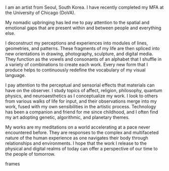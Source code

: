 I am an artist from Seoul, South Korea. I have recently completed my MFA at the University of Chicago (DoVA).

My nomadic upbringing has led me to pay attention to the spatial and emotional gaps that are present within and between people and everything else. 

I deconstruct my perceptions and experiences into modules of lines, geometries, and patterns. These fragments of my life are then spliced into new orientations in drawing, photography, sculpture, and digital media. They function as the vowels and consonants of an alphabet that I shuffle in a variety of combinations to create each work. Every new form that I produce helps to continuously redefine the vocabulary of my visual language. 

I pay attention to the perceptual and sensorial effects that materials can have on the observer. I study topics of affect, religion, philosophy, quantum physics, and neuroaesthetics as I conceptualize my work. I look to others from various walks of life for input, and their observations merge into my work, fused with my own sensibilities in the artistic process. Technology has been a companion and friend for me since childhood, and I often find my art adopting genetic, algorithmic, and planetary themes.

My works are my meditations on a world accelerating at a pace never encountered before. They are responses to the complex and multifaceted nature of the human experience as one navigates their body through relationships and environments. I hope that the work I release to the physical and digital realms of today can offer a perspective of our time to the people of tomorrow.

frames